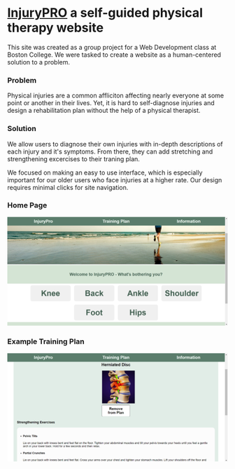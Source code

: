 # [InjuryPRO](https://msmallhouse.github.io/injury-pro/) a self-guided physical therapy website

This site was created as a group project for a Web Development class at Boston College. We were tasked to create a website as a human-centered solution to a problem.

### Problem
Physical injuries are a common affliciton affecting nearly everyone at some point or another in their lives. Yet, it is hard to self-diagnose injuries and design a rehabilitation plan without the help of a physical therapist.

### Solution
We allow users to diagnose their own injuries with in-depth descriptions of each injury and it's symptoms. From there, they can add stretching and strengthening excercises to their traning plan.

We focused on making an easy to use interface, which is especially important for our older users who face injuries at a higher rate. Our design requires minimal clicks for site navigation.

### Home Page
![homepage](/images/homepage.png)

### Example Training Plan
![training plan](/images/training-plan.png)